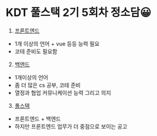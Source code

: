 # KDT 풀스택 2기 5회차 정소담😀
1. [프론트엔드](프론트엔드.md)
-  1개 이상의 언어 + vue 등등 능력 필요
- 코테 준비도 필요함 

2. [백엔드](백엔드.md)
- 1개이상의 언어
- 좀 더 많은 cs 공부, 코테 준비
- 열정과 협업 커뮤니케이션 능력 그리고 의지

3. [풀스택](풀스택.md)
- 프론트엔드 + 백엔드 
- 하지만 프론트엔드 업무가 더 중점으로 보이는 공고
